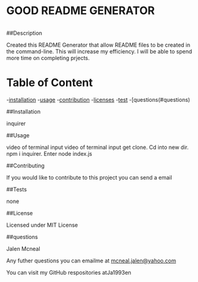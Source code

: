 
  # GOOD README GENERATOR
 <a href="https://img.shields.io/badge/License-MIT-brightgreen"><img scr="https//img.shields.io/badge/License-MIT-brightgreen"></a>


  ##Description 

  Created this README Generator that allow README files to be created in the command-line. This will increase my efficiency. I will be able to spend more time on completing prjects.


# Table of Content
-[installation](#installation)
-[usage](#usage)
-[contribution](#contribution)
-[licenses](#licenses)
-[test](#test)
-[questions(#questions)


##Installation 

inquirer

##Usage

video of terminal input video of terminal input get clone. Cd into new dir. npm i inquirer. Enter node index.js


##Contributing

If you would like to contribute to this project you can send a email

##Tests 


none

##License 

Licensed under MIT License

##questions

Jalen Mcneal

Any futher questions you can emailme at mcneal.jalen@yahoo.com

You can visit my GitHub respositories atJa1993en





